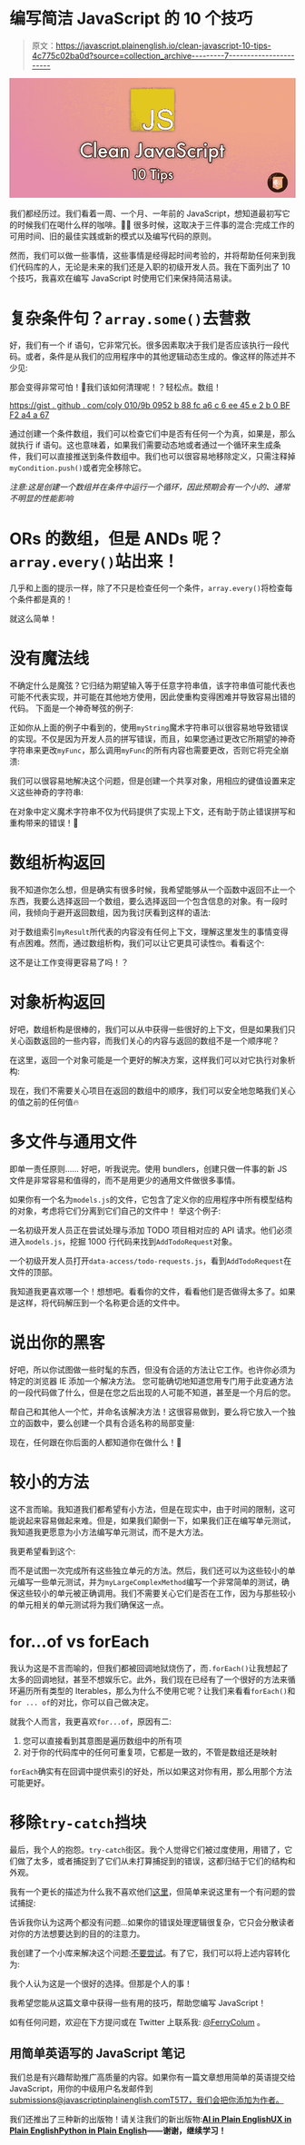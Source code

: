 # 编写简洁 JavaScript 的 10 个技巧

> 原文：<https://javascript.plainenglish.io/clean-javascript-10-tips-4c775c02ba0d?source=collection_archive---------7----------------------->

![](img/c64ce2e5b8d229aa138d60b071a539f1.png)

我们都经历过。我们看着一周、一个月、一年前的 JavaScript，想知道最初写它的时候我们在喝什么样的咖啡。🤷‍♂️
很多时候，这取决于三件事的混合:完成工作的可用时间、旧的最佳实践或新的模式以及编写代码的原则。

然而，我们可以做一些事情，这些事情是经得起时间考验的，并将帮助任何来到我们代码库的人，无论是未来的我们还是入职的初级开发人员。我在下面列出了 10 个技巧，我喜欢在编写 JavaScript 时使用它们来保持简洁易读。

# 复杂条件句？`array.some()`去营救

好，我们有一个 if 语句，它非常冗长。很多因素取决于我们是否应该执行一段代码。或者，条件是从我们的应用程序中的其他逻辑动态生成的。像这样的陈述并不少见:

那会变得非常可怕！🤢我们该如何清理呢！？轻松点。数组！

[https://gist . github . com/coly 010/9b 0952 b 88 fc a6 c 6 ee 45 e 2 b 0 BF F2 a4 a 67](https://gist.github.com/Coly010/9b0952b88fca6c6ee45e2b0bff2a4a67)

通过创建一个条件数组，我们可以检查它们中是否有任何一个为真，如果是，那么就执行 if 语句。这也意味着，如果我们需要动态地或者通过一个循环来生成条件，我们可以直接推送到条件数组中。我们也可以很容易地移除定义，只需注释掉`myCondition.push()`或者完全移除它。

*注意:这是创建一个数组并在条件中运行一个循环，因此预期会有一个小的、通常不明显的性能影响*

# ORs 的数组，但是 ANDs 呢？`array.every()`站出来！

几乎和上面的提示一样，除了不只是检查任何一个条件，`array.every()`将检查每个条件都是真的！

就这么简单！

# 没有魔法线

不确定什么是魔弦？它归结为期望输入等于任意字符串值，该字符串值可能代表也可能不代表实现，并可能在其他地方使用，因此使重构变得困难并导致容易出错的代码。
下面是一个神奇琴弦的例子:

正如你从上面的例子中看到的，使用`myString`魔术字符串可以很容易地导致错误的实现。不仅是因为开发人员的拼写错误，而且，如果您通过更改它所期望的神奇字符串来更改`myFunc`，那么调用`myFunc`的所有内容也需要更改，否则它将完全崩溃:

我们可以很容易地解决这个问题，但是创建一个共享对象，用相应的键值设置来定义这些神奇的字符串:

在对象中定义魔术字符串不仅为代码提供了实现上下文，还有助于防止错误拼写和重构带来的错误！💪

# 数组析构返回

我不知道你怎么想，但是确实有很多时候，我希望能够从一个函数中返回不止一个东西，我要么选择返回一个数组，要么选择返回一个包含信息的对象。有一段时间，我倾向于避开返回数组，因为我讨厌看到这样的语法:

对于数组索引`myResult`所代表的内容没有任何上下文，理解这里发生的事情变得有点困难。然而，通过数组析构，我们可以让它更具可读性🤓。看看这个:

这不是让工作变得更容易了吗！？

# 对象析构返回

好吧，数组析构是很棒的，我们可以从中获得一些很好的上下文，但是如果我们只关心函数返回的一些内容，而我们关心的内容与返回的数组不是一个顺序呢？

在这里，返回一个对象可能是一个更好的解决方案，这样我们可以对它执行对象析构:

现在，我们不需要关心项目在返回的数组中的顺序，我们可以安全地忽略我们关心的值之前的任何值🔥

# 多文件与通用文件

即单一责任原则……
好吧，听我说完。使用 bundlers，创建只做一件事的新 JS 文件是非常容易和值得的，而不是用更少的通用文件做很多事情。

如果你有一个名为`models.js`的文件，它包含了定义你的应用程序中所有模型结构的对象，考虑将它们分离到它们自己的文件中！
举这个例子:

一名初级开发人员正在尝试处理与添加 TODO 项目相对应的 API 请求。他们必须进入`models.js`，挖掘 1000 行代码来找到`AddTodoRequest`对象。

一个初级开发人员打开`data-access/todo-requests.js`，看到`AddTodoRequest`在文件的顶部。

我知道我更喜欢哪一个！想想吧。看看你的文件，看看他们是否做得太多了。如果是这样，将代码解压到一个名称更合适的文件中。

# 说出你的黑客

好吧，所以你试图做一些时髦的东西，但没有合适的方法让它工作。也许你必须为特定的浏览器 IE 添加一个解决方法。
您可能确切地知道您用专门用于此变通方法的一段代码做了什么，但是在您之后出现的人可能不知道，甚至是一个月后的您。

帮自己和其他人一个忙，并命名该解决方法！这很容易做到，要么将它放入一个独立的函数中，要么创建一个具有合适名称的局部变量:

现在，任何跟在你后面的人都知道你在做什么！🚀

# 较小的方法

这不言而喻。我知道我们都希望有小方法，但是在现实中，由于时间的限制，这可能说起来容易做起来难。但是，如果我们颠倒一下，如果我们正在编写单元测试，我知道我更愿意为小方法编写单元测试，而不是大方法。

我更希望看到这个:

而不是试图一次完成所有这些独立单元的方法。然后，我们还可以为这些较小的单元编写一些单元测试，并为`myLargeComplexMethod`编写一个非常简单的测试，确保这些较小的单元被正确调用。我们不需要关心它们是否在工作，因为与那些较小的单元相关的单元测试将为我们确保这一点。

# for…of vs forEach

我认为这是不言而喻的，但我们都被回调地狱烧伤了，而`.forEach()`让我想起了太多的回调地狱，甚至不想娱乐它。此外，我们现在已经有了一个很好的方法来循环遍历所有类型的 Iterables，那么为什么不使用它呢？让我们来看看`forEach()`和`for ... of`的对比，你可以自己做决定。

就我个人而言，我更喜欢`for...of`，原因有二:

1.  您可以直接看到其意图是遍历数组中的所有项
2.  对于你的代码库中的任何可重复项，它都是一致的，不管是数组还是映射

`forEach`确实有在回调中提供索引的好处，所以如果这对你有用，那么用那个方法可能更好。

# 移除`try-catch`挡块

最后，我个人的抱怨。`try-catch`街区。我个人觉得它们被过度使用，用错了，它们做了太多，或者捕捉到了它们从未打算捕捉到的错误，这都归结于它们的结构和外观。

我有一个更长的描述为什么我不喜欢他们[这里](https://medium.com/javascript-in-plain-english/lets-clean-up-ugly-try-catches-e4e1a53de500)，但简单来说这里有一个有问题的尝试捕捉:

告诉我你认为这两个都没有问题…如果你的错误处理逻辑很复杂，它只会分散读者对你的方法想要达到的目的的注意力。

我创建了一个小库来解决这个问题:[不要尝试](https://github.com/Coly010/notry)。有了它，我们可以将上述内容转化为:

我个人认为这是一个很好的选择。但那是个人的事！

我希望您能从这篇文章中获得一些有用的技巧，帮助您编写 JavaScript！

如有任何问题，欢迎在下方提问或在 Twitter 上联系我: [@FerryColum](https://twitter.com/FerryColum) 。

## **用简单英语写的 JavaScript 笔记**

我们总是有兴趣帮助推广高质量的内容。如果你有一篇文章想用简单的英语提交给 JavaScript，用你的中级用户名发邮件到 submissions@javascriptinplainenglish.com[T5T7，我们会把你添加为作者。](mailto:submissions@javascriptinplainenglish.com)

我们还推出了三种新的出版物！请关注我们的新出版物:[**AI in Plain English**](https://medium.com/ai-in-plain-english)[**UX in Plain English**](https://medium.com/ux-in-plain-english)[**Python in Plain English**](https://medium.com/python-in-plain-english)**——谢谢，继续学习！**